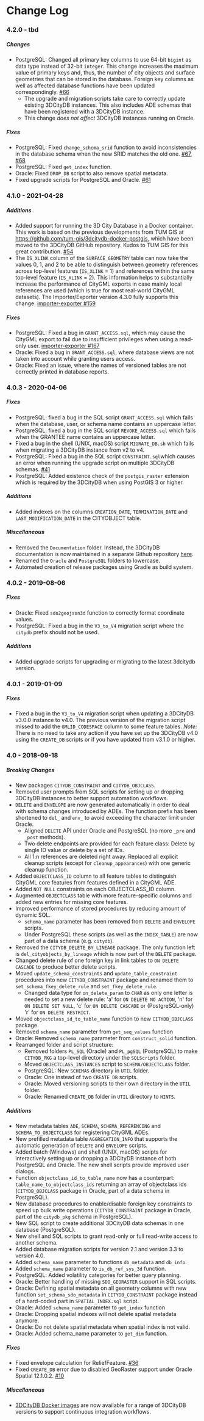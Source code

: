 Change Log
==========

### 4.2.0 - tbd

##### Changes
* PostgreSQL: Changed all primary key columns to use 64-bit `bigint` as data type instead of 32-bit `integer`.
  This change increases the maximum value of primary keys and, thus, the number of city objects and
  surface geometries that can be stored in the database. Foreign key columns as well as affected database
  functions have been updated correspondingly. [#66](https://github.com/3dcitydb/3dcitydb/pull/66)
  * The upgrade and migration scripts take care to correctly update existing 3DCityDB instances. This also
    includes ADE schemas that have been registered with a 3DCityDB instance.
  * This change *does not affect* 3DCityDB instances running on Oracle.

##### Fixes
* PostgreSQL: Fixed `change_schema_srid` function to avoid inconsistencies in the database schema when the new SRID
  matches the old one. [#67](https://github.com/3dcitydb/3dcitydb/issues/67), [#68](https://github.com/3dcitydb/3dcitydb/pull/68)
* PostgreSQL: Fixed `get_index` function.
* Oracle: Fixed `DROP_DB` script to also remove spatial metadata.
* Fixed upgrade scripts for PostgreSQL and Oracle. [#61](https://github.com/3dcitydb/3dcitydb/pull/61)

### 4.1.0 - 2021-04-28

##### Additions
* Added support for running the 3D City Database in a Docker container. This work is based on the previous 
  developments from TUM GIS at https://github.com/tum-gis/3dcitydb-docker-postgis, which have been moved to the 3DCityDB
  GitHub repository. Kudos to TUM GIS for this great contribution. [#54](https://github.com/3dcitydb/3dcitydb/pull/54)
* The `IS_XLINK` column of the `SURFACE_GEOMETRY` table can now take the values 0, 1, and 2 to be able to 
  distinguish between geometry references across top-level features (`IS_XLINK` = 1) and references within the same
  top-level feature (`IS_XLINK` = 2). This information helps to substantially increase the performance of CityGML
  exports in case mainly local references are used (which is true for most real-world CityGML datasets). The
  Importer/Exporter version 4.3.0 fully supports this change. [importer-exporter #159](https://github.com/3dcitydb/importer-exporter/pull/159)

##### Fixes
* PostgreSQL: Fixed a bug in `GRANT_ACCESS.sql`, which may cause the CityGML export to fail due to insufficient privileges
  when using a read-only user. [importer-exporter #167](https://github.com/3dcitydb/importer-exporter/issues/167)
* Oracle: Fixed a bug in `GRANT_ACCESS.sql`, where database views are not taken into account while granting users access.
* Oracle: Fixed an issue, where the names of versioned tables are not correctly printed in database reports.

### 4.0.3 - 2020-04-06

##### Fixes
* PostgreSQL: fixed a bug in the SQL script `GRANT_ACCESS.sql` which fails when the database, user, or schema name contains an uppercase letter.
* PostgreSQL: fixed a bug in the SQL script `REVOKE_ACCESS.sql` which fails when the GRANTEE name contains an uppercase letter.
* Fixed a bug in the shell (UNIX, macOS) script `MIGRATE_DB.sh` which fails when migrating a 3DCityDB instance from v2 to v4. 
* PostgreSQL: Fixed a bug in the SQL script `CONSTRAINT.sql`which causes an error when running the upgrade script on multiple 3DCityDB schemas. [#41](https://github.com/3dcitydb/3dcitydb/pull/41)
* PostgreSQL: Added existence check of the `postgis_raster` extension which is required by the 3DCityDB when using PostGIS 3 or higher.

##### Additions
* Added indexes on the columns `CREATION_DATE`, `TERMINATION_DATE` and `LAST_MODIFICATION_DATE` in the CITYOBJECT table.

##### Miscellaneous 
* Removed the `Documentation` folder. Instead, the 3DCityDB documentation is now maintained in a separate Github repository [here](https://github.com/3dcitydb/3dcitydb-docs).
* Renamed the `Oracle` and `PostgreSQL` folders to lowercase. 
* Automated creation of release packages using Gradle as build system.

### 4.0.2 - 2019-08-06

##### Fixes
* Oracle: Fixed `sdo2geojson3d` function to correctly format coordinate values. 
* PostgreSQL: Fixed a bug in the `V3_to_V4` migration script where the `citydb` prefix should not be used.

##### Additions
* Added upgrade scripts for upgrading or migrating to the latest 3dcitydb version.

### 4.0.1 - 2019-01-09

##### Fixes
* Fixed a bug in the `V3_to_V4` migration script when updating a 3DCityDB v3.0.0 instance to v4.0. The previous version of the migration script missed to add the `GMLID_CODESPACE` column to some feature tables. _Note:_ There is no need to take any action if you have set up the 3DCityDB v4.0 using the `CREATE_DB` scripts or if you have updated from v3.1.0 or higher.

### 4.0 - 2018-09-18

##### Breaking Changes
* New packages `CITYDB_CONSTRAINT` and `CITYDB_OBJCLASS`.
* Removed user prompts from SQL scripts for setting up or dropping 3DCityDB instances to better support automation workflows.
* `DELETE` and `ENVELOPE` are now generated automatically in order to deal with schema changes introduced by ADEs. The function prefix has been shortened to `del_` and `env_` to avoid exceeding the character limit under Oracle.
  - Aligned `DELETE` API under Oracle and PostgreSQL (no more `_pre` and `_post` methods).
  - Two delete endpoints are provided for each feature class: Delete by single ID value or delete by a set of IDs.
  - All 1:n references are deleted right away. Replaced all explicit cleanup scripts (except for `cleanup_appearances`) with one generic cleanup function.
* Added `OBJECTCLASS_ID` column to all feature tables to distinguish CityGML core features from features defined in a CityGML ADE. 
* Added `NOT NULL` constraints on each OBJECTCLASS_ID column.
* Augmented `OBJECTCLASS` table with more feature-specific columns and added new entries for missing core features.
* Improved performance of stored procedures by reducing amount of dynamic SQL. 
  - `schema_name` parameter has been removed from `DELETE` and `ENVELOPE` scripts.
  - Under PostgreSQL these scripts (as well as the `INDEX_TABLE`) are now part of a data schema (e.g. `citydb`).
* Removed the `CITYDB_DELETE_BY_LINEAGE` package. The only function left is `del_cityobjects_by_lineage` which is now part of the `DELETE` package.
* Changed delete rule of one foreign key in link tables to `ON DELETE CASCADE` to produce better delete scripts.
* Moved `update_schema_constraints` and `update_table_constraint` procedures into new `CITYDB_CONSTRAINT` package and renamed them to `set_schema_fkey_delete_rule` and `set_fkey_delete_rule`.
  - Changed data type for `on_delete_param` to `CHAR` as only one letter is needed to set a new delete rule: 'a' for `ON DELETE NO ACTION`, 'n' for `ON DELETE SET NULL`, 'c' for `ON DELETE CASCADE` or (PostgreSQL-only) 'r' for `ON DELETE RESTRICT`.
* Moved `objectclass_id_to_table_name` function to new `CITYDB_OBJCLASS` package.
* Removed `schema_name` parameter from `get_seq_values` function
* Oracle: Removed `schema_name` parameter from `construct_solid` function.
* Rearranged folder and script structure:
  - Removed folders `PL_SQL` (Oracle) and `PL_pgSQL` (PostgreSQL) to make `CITYDB_PKG` a top-level directory under the `SQLScripts` folder.
  - Moved `OBJECTCLASS_INSTANCES` script to `SCHEMA/OBJECTCLASS` folder.
  - PostgreSQL: New `SCHEMAS` directory in `UTIL` folder.
  - Oracle: One instead of two `CREATE_DB` scripts.
  - Oracle: Moved versioning scripts to their own directory in the `UTIL` folder.
  - Oracle: Renamed `CREATE_DB` folder in `UTIL` directory to `HINTS`.

##### Additions
* New metadata tables `ADE`, `SCHEMA`, `SCHEMA_REFERENCING` and `SCHEMA_TO_OBJECTCLASS` for registering CityGML ADEs.
* New prefilled metadata table `AGGREGATION_INFO` that supports the automatic generation of `DELETE` and `ENVELOPE` scripts.
* Added batch (Windows) and shell (UNIX, macOS) scripts for interactively setting up or dropping a 3DCityDB instance of both PostgreSQL and Oracle. The new shell scripts provide improved user dialogs. 
* Function `objectclass_id_to_table_name` now has a counterpart: `table_name_to_objectclass_ids` returning an array of objectclass ids (`CITYDB_OBJCLASS` package in Oracle, part of a data schema in PostgreSQL).
* New database procedures to enable/disable foreign key constraints to speed up bulk write operations (`CITYDB_CONSTRAINT` package in Oracle, part of the `citydb_pkg` schema in PostgreSQL).
* New SQL script to create additional 3DCityDB data schemas in one database (PostgreSQL).
* New shell and SQL scripts to grant read-only or full read-write access to another schema.
* Added database migration scripts for version 2.1 and version 3.3 to version 4.0.
* Added `schema_name` parameter to functions `db_metadata` and `db_info`.
* Added `schema_name` parameter to `is_db_ref_sys_3d` function.
* PostgreSQL: Added volatility categories for better query planning.
* Oracle: Better handling of missing `SDO_GEORASTER` support in SQL scripts.
* Oracle: Defining spatial metadata on all geometry columns with new function `set_schema_sdo_metadata` in `CITYDB_CONSTRAINT` package instead of a hard-coded part in `SPATIAL_INDEX.sql` script.
* Oracle: Added `schema_name` parameter to `get_index` function
* Oracle: Dropping spatial indexes will not delete spatial metadata anymore.
* Oracle: Do not delete spatial metadata when spatial index is not valid.
* Oracle: Added schema_name parameter to `get_dim` function.

##### Fixes
* Fixed envelope calculation for ReliefFeature. [#36](https://github.com/3dcitydb/3dcitydb/issues/36)
* Fixed `CREATE_DB` error due to disabled GeoRaster support under Oracle Spatial 12.1.0.2. [#10](https://github.com/3dcitydb/3dcitydb/issues/10)

##### Miscellaneous 
* [3DCityDB Docker images](https://github.com/tum-gis/3dcitydb-docker-postgis) are now available for a range of 3DCityDB versions to support continuous integration workflows.
